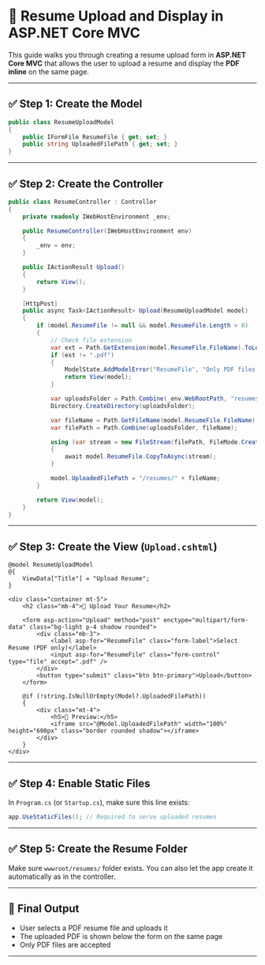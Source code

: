 # 📄 Resume Upload and Display in ASP.NET Core MVC

This guide walks you through creating a resume upload form in **ASP.NET Core MVC** that allows the user to upload a resume and display the **PDF inline** on the same page.

---

## ✅ Step 1: Create the Model

```csharp
public class ResumeUploadModel
{
    public IFormFile ResumeFile { get; set; }
    public string UploadedFilePath { get; set; }
}
```

---

## ✅ Step 2: Create the Controller

```csharp
public class ResumeController : Controller
{
    private readonly IWebHostEnvironment _env;

    public ResumeController(IWebHostEnvironment env)
    {
        _env = env;
    }

    public IActionResult Upload()
    {
        return View();
    }

    [HttpPost]
    public async Task<IActionResult> Upload(ResumeUploadModel model)
    {
        if (model.ResumeFile != null && model.ResumeFile.Length > 0)
        {
            // Check file extension
            var ext = Path.GetExtension(model.ResumeFile.FileName).ToLower();
            if (ext != ".pdf")
            {
                ModelState.AddModelError("ResumeFile", "Only PDF files are allowed.");
                return View(model);
            }

            var uploadsFolder = Path.Combine(_env.WebRootPath, "resumes");
            Directory.CreateDirectory(uploadsFolder);

            var fileName = Path.GetFileName(model.ResumeFile.FileName);
            var filePath = Path.Combine(uploadsFolder, fileName);

            using (var stream = new FileStream(filePath, FileMode.Create))
            {
                await model.ResumeFile.CopyToAsync(stream);
            }

            model.UploadedFilePath = "/resumes/" + fileName;
        }

        return View(model);
    }
}
```

---

## ✅ Step 3: Create the View (`Upload.cshtml`)

```razor
@model ResumeUploadModel
@{
    ViewData["Title"] = "Upload Resume";
}

<div class="container mt-5">
    <h2 class="mb-4">📄 Upload Your Resume</h2>

    <form asp-action="Upload" method="post" enctype="multipart/form-data" class="bg-light p-4 shadow rounded">
        <div class="mb-3">
            <label asp-for="ResumeFile" class="form-label">Select Resume (PDF only)</label>
            <input asp-for="ResumeFile" class="form-control" type="file" accept=".pdf" />
        </div>
        <button type="submit" class="btn btn-primary">Upload</button>
    </form>

    @if (!string.IsNullOrEmpty(Model?.UploadedFilePath))
    {
        <div class="mt-4">
            <h5>📝 Preview:</h5>
            <iframe src="@Model.UploadedFilePath" width="100%" height="600px" class="border rounded shadow"></iframe>
        </div>
    }
</div>
```

---

## ✅ Step 4: Enable Static Files

In `Program.cs` (or `Startup.cs`), make sure this line exists:

```csharp
app.UseStaticFiles(); // Required to serve uploaded resumes
```

---

## ✅ Step 5: Create the Resume Folder

Make sure `wwwroot/resumes/` folder exists. You can also let the app create it automatically as in the controller.

---

## 🎯 Final Output

- User selects a PDF resume file and uploads it
- The uploaded PDF is shown below the form on the same page
- Only PDF files are accepted

---